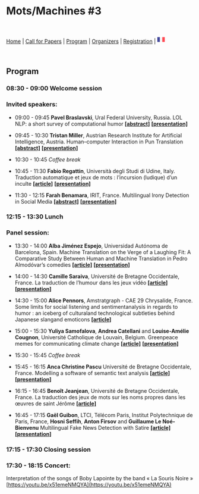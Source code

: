 # Mots/Machines #3

<br>

[Home](https://motsmachines.github.io/2021/EN) | [Call for Papers](https://motsmachines.github.io/2021/EN/cfp) | [Program](https://motsmachines.github.io/2021/EN/program) | [Organizers](https://motsmachines.github.io/2021/EN/orga) | [Registration](https://motsmachines.github.io/2021/EN/registration) | [<img src="FR.png" width="20">](https://motsmachines.github.io/2021/FR)

<br>

## Program

### 08:30	- 09:00    Welcome session

### Invited speakers: 

* 09:00	- 09:45   **Pavel Braslavski**, Ural Federal University, Russia. LOL NLP: a short survey of computational humor **[[abstract]](submissions/BraslavskiAbstract.pdf)** **[[presentation]](submissions/braslavsky_presentation.pdf)**

* 09:45	- 10:30	   **Tristan Miller**, Austrian Research Institute for Artificial Intelligence, Austria.	Human–computer Interaction in Pun Translation **[[abstract]](submissions/MillerAbstract.pdf)** **[[presentation]](submissions/PunCAT.pdf)**

* 10:30	- 10:45	   *Coffee break*

* 10:45	- 11:30	   **Fabio Regattin**, Università degli Studi di Udine, Italy.	Traduction automatique et jeux de mots : l’incursion (ludique) d’un inculte **[[article]](submissions/Mots-Machines-2021_paper_5.pdf)** **[[presentation]](submissions/regattin_presentation.pdf)**

* 11:30	- 12:15	   **Farah Benamara**, IRIT, France.	Multilingual Irony Detection in Social Media **[[abstract]](submissions/BenamaraAbstract.pdf)** **[[presentation]](submissions/Benamara-presentation.pdf)**
 
### 12:15	- 13:30	   Lunch

### Panel session:

* 13:30	- 14:00	   **Alba Jiménez Espejo**, Universidad Autónoma de Barcelona, Spain.	Machine Translation on the Verge of a Laughing Fit: A Comparative Study Between Human and Machine Translation in Pedro Almodóvar’s comedies **[[article]](submissions/Mots-Machines-2021_paper_3.pdf)** **[[presentation]](submissions/Machine-Translation-At-The-Verge-Of-A-Laughing-Fit.pdf)**

* 14:00	- 14:30	   **Camille Saraiva**, Université de Bretagne Occidentale, France.	La traduction de l’humour dans les jeux vidéo **[[article]](submissions/Mots-Machines-2021_paper_2.pdf)** **[[presentation]](submissions/Saraiva-présentation.pdf)**

* 14:30	- 15:00	   **Alice Pennors**, Amstratgraph - CAE 29 Chrysalide, France.	Some limits for social listening and sentimentanalysis in regards to humor : an iceberg of culturaland technological subtleties behind Japanese slangand emoticons **[[article]](submissions/Mots-Machines-2021_paper_8.pdf)**

* 15:00	- 15:30	   **Yuliya Samofalova**, **Andrea Catellani** and **Louise-Amélie Cougnon**, Université Catholique de Louvain, Belgium.	Greenpeace memes for communicating climate change **[[article]](submissions/Mots-Machines-2021_paper_10.pdf)** **[[presentation]](submissions/Presentation-Yuliya-Samofalova.pdf)**
 
* 15:30	- 15:45	   *Coffee break*

* 15:45	- 16:15	   **Anca Christine Pascu** Université de Bretagne Occidentale, France.	Modelling a software of semantic text analysis **[[article]](submissions/Mots-Machines-2021_paper_4.pdf)** **[[presentation]](submissions/pascu-play-on-words.pdf)**

* 16:15	- 16:45	   **Benoît Jeanjean**, Université de Bretagne Occidentale, France.	La traduction des jeux de mots sur les noms propres dans les œuvres de saint Jérôme **[[article]](submissions/Mots-Machines-2021_paper_9.pdf)**

* 16:45	- 17:15	   **Gaël Guibon**, LTCI, Télécom Paris, Institut Polytechnique de Paris, France, **Hosni Seffih**, **Anton Firsov** and **Guillaume Le Noé-Bienvenu**	Multilingual Fake News Detection with Satire **[[article]](submissions/Mots-Machines-2021_paper_12.pdf)** **[[presentation]](submissions/Multilingual-Fake-News-Detection-with-Satire.pdf)**

### 17:15	- 17:30    Closing session

### 17:30	- 18:15	   Concert: 
Interpretation of the songs of  Boby Lapointe by the band  « La Souris Noire »  [https://youtu.be/x51emeNMQYA](https://youtu.be/x51emeNMQYA)
